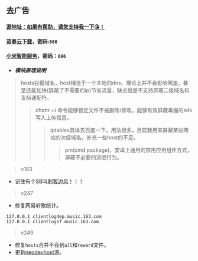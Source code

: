 ## 去广告
#### [源地址：如果有帮助，请您支持我一下😘！](https://lingeringsound.github.io/10007)
#### [蓝奏云下载](https://keytoolazy.lanzn.com/b03j67j0f)，密码:`666`
#### [小米智能服务](https://keytoolazy.lanzn.com/b007t52m1i)，密码：`666`

- ***模块原理说明***
 > hosts拦截域名，host相当于一个本地的dns，理论上并不会影响网速，甚至还能加快(屏蔽了不需要的ip)节省流量，缺点就是不支持屏蔽二级域名和支持通配符。
 >> chattr +i 命令能够锁定文件不被删除/修改，能够有效屏蔽毒瘤的sdk写入上传信息。
 >>> iptables具体去百度一下，用法很多，目前我用来屏蔽某些网站的次级域名，补充一些host的不足。
 >>>> pm(cmd package)，安卓上通用的禁用应用组件方式，屏蔽不必要的流氓行为。

>v183
 - 记住有个SB叫[刺客边风](https://m.bilibili.com/space/21131684)！！！
>v247
 - 修复网易听歌统计。
```
127.0.0.1 clientlogdep.music.163.com
127.0.0.1 clientlogsf.music.163.com
```
>v249
 - 修复`hosts`合并不会到`all`和`reward`文件。
 - 更新[neodevhost](https://raw.githubusercontent.com/neodevpro/neodevhost/master/host)源。






